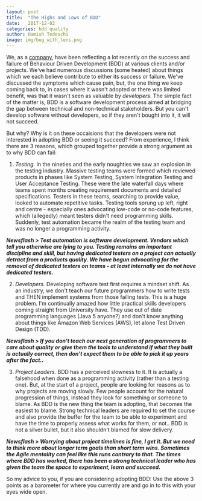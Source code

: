 ```yaml
---
layout: post
title:  "The Highs and Lows of BDD"
date:   2017-12-02
categories: bdd quality
author: Hamish Tedeschi
image: img/bug_with_lens.png
---
```


We, as a [company](www.mechanicalrock.io/), have been reflecting a lot recently on the success and failure of Behaviour Driven Development (BDD) at various clients and/or projects. We've had numerous discussions (some heated) about things which we each believe contribute to either its success or failure. We've discussed the symptoms which cause pain, but, the one thing we keep coming back to, in cases where it wasn't adopted or there was limited benefit, was that it wasn't seen as valuable by *developers*. The simple fact of the matter is, BDD is a software development process aimed at bridging the gap between technical and non-technical stakeholders. But you can't develop software without developers, so if they aren't bought into it, it will not succeed.

But why? Why is it on these occaisions that the developers were not interested in adopting BDD or seeing it succeed? From experience, I think there are 3 reasons, which grouped together provide a strong argument as to why BDD can fail:

1) *Testing.* In the nineties and the early noughties we saw an explosion in the testing industry. Massive testing teams were formed which reviewed products in phases like System Testing, System Integration Testing and User Acceptance Testing. These were the late waterfall days where teams spent months creating requirement documents and detailed specifications. Testers in these teams, searching to provide value, looked to automate repetitive tasks. Testing tools sprung up left, right and centre - especially ones advocating low-code or no-code features, which (allegedly) meant testers didn't need programming skills. Suddenly, test automation became the realm of the testing team and was no longer a programming activity. 

***Newsflash > Test automation is software development. Vendors which tell you otherwise are lying to you. Testing remains an important discipline and skill, but having dedicated testers on a project can actually detract from a products quality. We have begun advocating for the removal of dedicated testers on teams - at least internally we do not have dedicated testers.***

2) *Developers.* Developing software test first requires a mindset shift. As an industry, we don't teach our future programmers how to write tests and THEN implement systems from those failing tests. This is a huge problem. I'm continually amazed how little practical skills developers coming straight from University have. They use out of date programming languages (Java 5 anyone?) and don't know anything about things like Amazon Web Services (AWS), let alone Test Driven Design (TDD).

***Newsflash > If you don't teach our next generation of programmers to care about quality or give them the tools to understand if what they built is actually correct, then don't expect them to be able to pick it up years after the fact..***

3) *Project Leaders.* BDD has a perceived slowness to it. It is actually a falsehood when done as a programming activity (rather than a testing one). But, at the start of a project, people are looking for reasons as to why projects are moving slowly. Few people account for the natural progression of things, instead they look for something or someone to blame. As BDD is the new thing the team is adopting, that becomes the easiest to blame. Strong technical leaders are required to set the course and also provide the buffer for the team to be able to experiment and have the time to properly assess what works for them, or not.. BDD is not a silver bullet, but it also shouldn't blamed for slow delivery.

***Newsflash > Worrying about project timelines is fine, I get it. But we need to think more about longer term goals than short term wins. Sometimes the Agile mentality can feel like this runs contrary to that. The times where BDD has worked, there has been a strong technical leader who has given the team the space to experiment, learn and succeed.***

So my advice to you, if you are considering adopting BDD: Use the above 3 points as a barometer for where you currently are and go in to this with your eyes wide open.